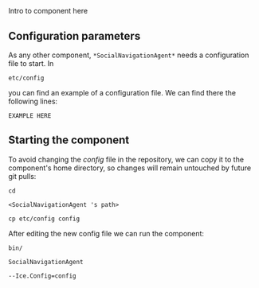 ```
```
#
``` SocialNavigationAgent
```
Intro to component here


## Configuration parameters
As any other component,
``` *SocialNavigationAgent* ```
needs a configuration file to start. In

    etc/config

you can find an example of a configuration file. We can find there the following lines:

    EXAMPLE HERE


## Starting the component
To avoid changing the *config* file in the repository, we can copy it to the component's home directory, so changes will remain untouched by future git pulls:

    cd

``` <SocialNavigationAgent 's path> ```

    cp etc/config config

After editing the new config file we can run the component:

    bin/

```SocialNavigationAgent ```

    --Ice.Config=config
